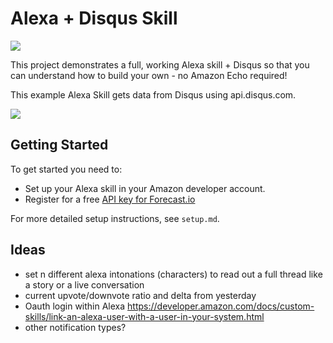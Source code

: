 # Alexa + Disqus Skill

![](https://cdn.glitch.com/1ebaebbc-a5e0-4b7c-a15a-ebaa39fa64ef%2Fpamlexa_logo_definitely_not_copyrighted.png)

This project demonstrates a full, working Alexa skill + Disqus so that you can understand how to build your own - no Amazon Echo required!

This example Alexa Skill gets data from Disqus using api.disqus.com.

![](https://cdn.glitch.com/681cc882-059d-4b05-a1f6-6cbc099cc79c%2FalexaSkillGIF.gif)

## Getting Started
To get started you need to:
- Set up your Alexa skill in your Amazon developer account.
- Register for a free [API key for Forecast.io](https://darksky.net/dev/account)

For more detailed setup instructions, see `setup.md`.

## Ideas

- set n different alexa intonations (characters) to read out a full thread like a story or a live conversation
- current upvote/downvote ratio and delta from yesterday
- Oauth login within Alexa https://developer.amazon.com/docs/custom-skills/link-an-alexa-user-with-a-user-in-your-system.html
- other notification types?
